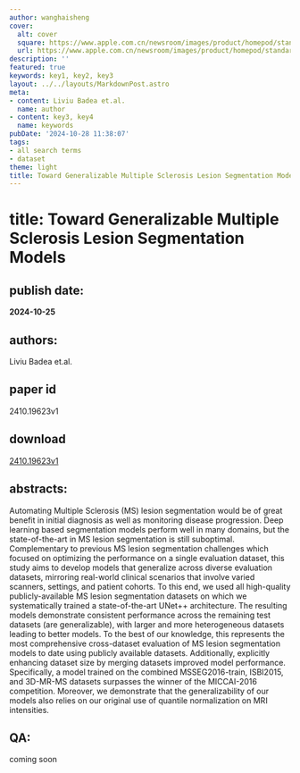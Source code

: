 ```yaml
---
author: wanghaisheng
cover:
  alt: cover
  square: https://www.apple.com.cn/newsroom/images/product/homepod/standard/Apple-HomePod-hero-230118_big.jpg.large_2x.jpg
  url: https://www.apple.com.cn/newsroom/images/product/homepod/standard/Apple-HomePod-hero-230118_big.jpg.large_2x.jpg
description: ''
featured: true
keywords: key1, key2, key3
layout: ../../layouts/MarkdownPost.astro
meta:
- content: Liviu Badea et.al.
  name: author
- content: key3, key4
  name: keywords
pubDate: '2024-10-28 11:38:07'
tags:
- all search terms
- dataset
theme: light
title: Toward Generalizable Multiple Sclerosis Lesion Segmentation Models
---
```


# title: Toward Generalizable Multiple Sclerosis Lesion Segmentation Models 
## publish date: 
**2024-10-25** 
## authors: 
  Liviu Badea et.al. 
## paper id
2410.19623v1
## download
[2410.19623v1](http://arxiv.org/abs/2410.19623v1)
## abstracts:
Automating Multiple Sclerosis (MS) lesion segmentation would be of great benefit in initial diagnosis as well as monitoring disease progression. Deep learning based segmentation models perform well in many domains, but the state-of-the-art in MS lesion segmentation is still suboptimal. Complementary to previous MS lesion segmentation challenges which focused on optimizing the performance on a single evaluation dataset, this study aims to develop models that generalize across diverse evaluation datasets, mirroring real-world clinical scenarios that involve varied scanners, settings, and patient cohorts. To this end, we used all high-quality publicly-available MS lesion segmentation datasets on which we systematically trained a state-of-the-art UNet++ architecture. The resulting models demonstrate consistent performance across the remaining test datasets (are generalizable), with larger and more heterogeneous datasets leading to better models. To the best of our knowledge, this represents the most comprehensive cross-dataset evaluation of MS lesion segmentation models to date using publicly available datasets. Additionally, explicitly enhancing dataset size by merging datasets improved model performance. Specifically, a model trained on the combined MSSEG2016-train, ISBI2015, and 3D-MR-MS datasets surpasses the winner of the MICCAI-2016 competition. Moreover, we demonstrate that the generalizability of our models also relies on our original use of quantile normalization on MRI intensities.
## QA:
coming soon
